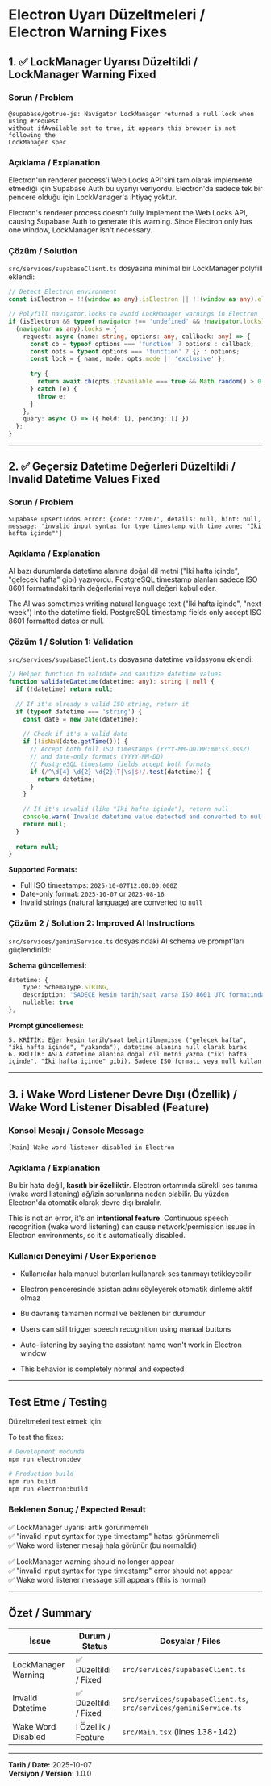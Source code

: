 # Electron Uyarı Düzeltmeleri / Electron Warning Fixes

## 1. ✅ LockManager Uyarısı Düzeltildi / LockManager Warning Fixed

### Sorun / Problem
```
@supabase/gotrue-js: Navigator LockManager returned a null lock when using #request 
without ifAvailable set to true, it appears this browser is not following the 
LockManager spec
```

### Açıklama / Explanation
Electron'un renderer process'i Web Locks API'sini tam olarak implemente etmediği için Supabase Auth bu uyarıyı veriyordu. Electron'da sadece tek bir pencere olduğu için LockManager'a ihtiyaç yoktur.

Electron's renderer process doesn't fully implement the Web Locks API, causing Supabase Auth to generate this warning. Since Electron only has one window, LockManager isn't necessary.

### Çözüm / Solution
`src/services/supabaseClient.ts` dosyasına minimal bir LockManager polyfill eklendi:

```typescript
// Detect Electron environment
const isElectron = !!(window as any).isElectron || !!(window as any).electronAPI;

// Polyfill navigator.locks to avoid LockManager warnings in Electron
if (isElectron && typeof navigator !== 'undefined' && !navigator.locks) {
  (navigator as any).locks = {
    request: async (name: string, options: any, callback: any) => {
      const cb = typeof options === 'function' ? options : callback;
      const opts = typeof options === 'function' ? {} : options;
      const lock = { name, mode: opts.mode || 'exclusive' };
      
      try {
        return await cb(opts.ifAvailable === true && Math.random() > 0.5 ? null : lock);
      } catch (e) {
        throw e;
      }
    },
    query: async () => ({ held: [], pending: [] })
  };
}
```

---

## 2. ✅ Geçersiz Datetime Değerleri Düzeltildi / Invalid Datetime Values Fixed

### Sorun / Problem
```
Supabase upsertTodos error: {code: '22007', details: null, hint: null, 
message: 'invalid input syntax for type timestamp with time zone: "İki hafta içinde"'}
```

### Açıklama / Explanation
AI bazı durumlarda datetime alanına doğal dil metni ("İki hafta içinde", "gelecek hafta" gibi) yazıyordu. PostgreSQL timestamp alanları sadece ISO 8601 formatındaki tarih değerlerini veya null değeri kabul eder.

The AI was sometimes writing natural language text ("İki hafta içinde", "next week") into the datetime field. PostgreSQL timestamp fields only accept ISO 8601 formatted dates or null.

### Çözüm 1 / Solution 1: Validation
`src/services/supabaseClient.ts` dosyasına datetime validasyonu eklendi:

```typescript
// Helper function to validate and sanitize datetime values
function validateDatetime(datetime: any): string | null {
  if (!datetime) return null;
  
  // If it's already a valid ISO string, return it
  if (typeof datetime === 'string') {
    const date = new Date(datetime);
    
    // Check if it's a valid date
    if (!isNaN(date.getTime())) {
      // Accept both full ISO timestamps (YYYY-MM-DDTHH:mm:ss.sssZ) 
      // and date-only formats (YYYY-MM-DD)
      // PostgreSQL timestamp fields accept both formats
      if (/^\d{4}-\d{2}-\d{2}(T|\s|$)/.test(datetime)) {
        return datetime;
      }
    }
    
    // If it's invalid (like "İki hafta içinde"), return null
    console.warn(`Invalid datetime value detected and converted to null: "${datetime}"`);
    return null;
  }
  
  return null;
}
```

**Supported Formats:**
- Full ISO timestamps: `2025-10-07T12:00:00.000Z`
- Date-only format: `2025-10-07` or `2023-08-16`
- Invalid strings (natural language) are converted to `null`

### Çözüm 2 / Solution 2: Improved AI Instructions
`src/services/geminiService.ts` dosyasındaki AI schema ve prompt'ları güçlendirildi:

**Schema güncellemesi:**
```typescript
datetime: { 
    type: SchemaType.STRING, 
    description: 'SADECE kesin tarih/saat varsa ISO 8601 UTC formatında (YYYY-MM-DDTHH:mm:ss.000Z). Belirsiz süreler için ("yarın", "gelecek hafta", "iki hafta içinde") MUTLAKA null döndür. ASLA doğal dil metni kullanma.', 
    nullable: true 
},
```

**Prompt güncellemesi:**
```
5. KRİTİK: Eğer kesin tarih/saat belirtilmemişse ("gelecek hafta", "iki hafta içinde", "yakında"), datetime alanını null olarak bırak
6. KRİTİK: ASLA datetime alanına doğal dil metni yazma ("iki hafta içinde", "İki hafta içinde" gibi). Sadece ISO formatı veya null kullan
```

---

## 3. ℹ️ Wake Word Listener Devre Dışı (Özellik) / Wake Word Listener Disabled (Feature)

### Konsol Mesajı / Console Message
```
[Main] Wake word listener disabled in Electron
```

### Açıklama / Explanation
Bu bir hata değil, **kasıtlı bir özelliktir**. Electron ortamında sürekli ses tanıma (wake word listening) ağ/izin sorunlarına neden olabilir. Bu yüzden Electron'da otomatik olarak devre dışı bırakılır.

This is not an error, it's an **intentional feature**. Continuous speech recognition (wake word listening) can cause network/permission issues in Electron environments, so it's automatically disabled.

### Kullanıcı Deneyimi / User Experience
- Kullanıcılar hala manuel butonları kullanarak ses tanımayı tetikleyebilir
- Electron penceresinde asistan adını söyleyerek otomatik dinleme aktif olmaz
- Bu davranış tamamen normal ve beklenen bir durumdur

- Users can still trigger speech recognition using manual buttons
- Auto-listening by saying the assistant name won't work in Electron window
- This behavior is completely normal and expected

---

## Test Etme / Testing

Düzeltmeleri test etmek için:

To test the fixes:

```bash
# Development modunda
npm run electron:dev

# Production build
npm run build
npm run electron:build
```

### Beklenen Sonuç / Expected Result
✅ LockManager uyarısı artık görünmemeli  
✅ "invalid input syntax for type timestamp" hatası görünmemeli  
✅ Wake word listener mesajı hala görünür (bu normaldir)  

✅ LockManager warning should no longer appear  
✅ "invalid input syntax for type timestamp" error should not appear  
✅ Wake word listener message still appears (this is normal)  

---

## Özet / Summary

| İssue | Durum / Status | Dosyalar / Files |
|-------|---------------|------------------|
| LockManager Warning | ✅ Düzeltildi / Fixed | `src/services/supabaseClient.ts` |
| Invalid Datetime | ✅ Düzeltildi / Fixed | `src/services/supabaseClient.ts`, `src/services/geminiService.ts` |
| Wake Word Disabled | ℹ️ Özellik / Feature | `src/Main.tsx` (lines 138-142) |

---

**Tarih / Date:** 2025-10-07  
**Versiyon / Version:** 1.0.0
